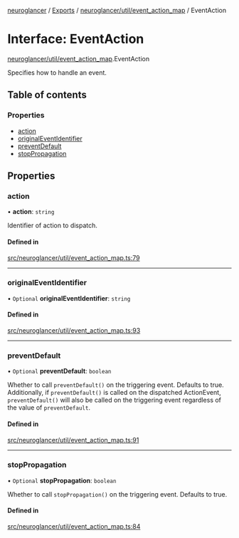 [neuroglancer](../README.md) / [Exports](../modules.md) / [neuroglancer/util/event\_action\_map](../modules/neuroglancer_util_event_action_map.md) / EventAction

# Interface: EventAction

[neuroglancer/util/event_action_map](../modules/neuroglancer_util_event_action_map.md).EventAction

Specifies how to handle an event.

## Table of contents

### Properties

- [action](neuroglancer_util_event_action_map.EventAction.md#action)
- [originalEventIdentifier](neuroglancer_util_event_action_map.EventAction.md#originaleventidentifier)
- [preventDefault](neuroglancer_util_event_action_map.EventAction.md#preventdefault)
- [stopPropagation](neuroglancer_util_event_action_map.EventAction.md#stoppropagation)

## Properties

### action

• **action**: `string`

Identifier of action to dispatch.

#### Defined in

[src/neuroglancer/util/event_action_map.ts:79](https://github.com/ActiveBrainAtlas2/neuroglancer/blob/91617476/src/neuroglancer/util/event_action_map.ts#L79)

___

### originalEventIdentifier

• `Optional` **originalEventIdentifier**: `string`

#### Defined in

[src/neuroglancer/util/event_action_map.ts:93](https://github.com/ActiveBrainAtlas2/neuroglancer/blob/91617476/src/neuroglancer/util/event_action_map.ts#L93)

___

### preventDefault

• `Optional` **preventDefault**: `boolean`

Whether to call `preventDefault()` on the triggering event.  Defaults to true.  Additionally,
if `preventDefault()` is called on the dispatched ActionEvent, `preventDefault()` will also be
called on the triggering event regardless of the value of `preventDefault`.

#### Defined in

[src/neuroglancer/util/event_action_map.ts:91](https://github.com/ActiveBrainAtlas2/neuroglancer/blob/91617476/src/neuroglancer/util/event_action_map.ts#L91)

___

### stopPropagation

• `Optional` **stopPropagation**: `boolean`

Whether to call `stopPropagation()` on the triggering event.  Defaults to true.

#### Defined in

[src/neuroglancer/util/event_action_map.ts:84](https://github.com/ActiveBrainAtlas2/neuroglancer/blob/91617476/src/neuroglancer/util/event_action_map.ts#L84)
